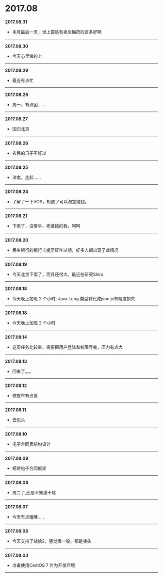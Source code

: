 # 2017.08

**2017.08.31**
*   本月最后一天；世上要是有卖后悔药的该多好啊
---

**2017.08.30**
*   今天心里堵的上
---

**2017.08.29**
*   最近有点忙
---

**2017.08.28**
*   周一，有点困......
---

**2017.08.27**
*    回归北京
---

**2017.08.26**
*    农民的日子不好过 
---

**2017.08.25**
*    济南，走起......
---

**2017.08.24**
*    了解了一下VOS，知道了可以淘宝赚钱。
---

**2017.08.21**
*    下雨了，没带伞，老婆接的我，呵呵
---

**2017.08.20**
*    民生银行的银行卡提示证件过期，好多人都出现了此情况
---

**2017.08.19**
*   今天北京下雨了，而且还很大。最近在研究Shiro
---

**2017.08.18**
*   今天晚上加班 2 个小时; Java Long 类型转化成json js有精度损失
---

**2017.08.18**
*   今天晚上加班 2 个小时
---

**2017.08.14**
*   这周任务比较重，需要把用户登陆和权限弄完，压力有点大
---

**2017.08.13**
*   回来了。。。
---

**2017.08.12**
*   做夜车有点累
---

**2017.08.11**
*   去包头
---

**2017.08.10**
*	电子合同表结构设计
---

**2017.08.09**
*	搭建电子合同框架
---

**2017.08.08**
*	周二了,还是不知道干啥
---

**2017.08.07**
*	今天有点瞌睡......
---

**2017.08.06**
*	今天支持了战狼2，感觉很一般，都是噱头
---

**2017.08.03**
*	准备使用CentOS 7 作为开发环境
---
